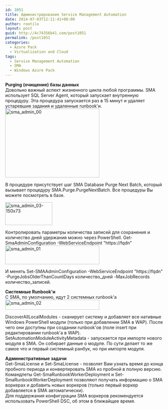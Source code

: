```yaml
---
id: 1051
title: Администрирование Service Management Automation
date: 2014-07-03T12:11:41+00:00
author: rootilo
layout: post
guid: http://4c74356b41.com/post1051
permalink: /post1051
categories:
  - Azure Pack
  - Virtualization and Cloud
tags:
  - Service Management Automation
  - SMA
  - Windows Azure Pack
---
```

<strong>Purging (очищение) базы данных</strong><br /> Довольно важный аспект жизненного цикла любой программы. SMA использует SQL Server Agent, который запускает внутренную процедуру. Эта процедура запускается раз в 15 минут и удаляет устаревшие задания и удаленные runbook'и.<br /> <a href="http://4c74356b41.com/wp-content/uploads/2016/02/sma_admin_00.png" rel="attachment wp-att-5321"><img class="alignnone size-medium wp-image-5321" src="http://4c74356b41.com/wp-content/uploads/2016/02/sma_admin_00-300x220.png" alt="sma_admin_00" width="300" height="220" srcset="http://4c74356b41.com/wp-content/uploads/2016/02/sma_admin_00-300x220.png 300w, http://4c74356b41.com/wp-content/uploads/2016/02/sma_admin_00-768x563.png 768w, http://4c74356b41.com/wp-content/uploads/2016/02/sma_admin_00.png 970w" sizes="(max-width: 300px) 100vw, 300px" /></a><br /> 

В процедуре присутствует шаг SMA Database Purge Next Batch, который вызывает процедуру SMA.Purge.PurgeNextBatch. Все процедуры Вы можете посмотреть в базе.

 <a href="http://4c74356b41.com/wp-content/uploads/2016/02/sma_admin_03-150x73-1.png" rel="attachment wp-att-5334"><img class="alignnone size-full wp-image-5334" src="http://4c74356b41.com/wp-content/uploads/2016/02/sma_admin_03-150x73-1.png" alt="sma_admin_03-150x73" width="150" height="73" /></a><br /> 

Контролировать параметры количества записей для сохранения и количество дней удержания можно через PowerShell. Get-SmaAdminConfiguration -WebServiceEndpoint "https://fqdn"<br /> <a href="http://4c74356b41.com/wp-content/uploads/2016/02/sma_admin_01.png" rel="attachment wp-att-5325"><img class="alignnone size-medium wp-image-5325" src="http://4c74356b41.com/wp-content/uploads/2016/02/sma_admin_01-300x60.png" alt="sma_admin_01" width="300" height="60" srcset="http://4c74356b41.com/wp-content/uploads/2016/02/sma_admin_01-300x60.png 300w, http://4c74356b41.com/wp-content/uploads/2016/02/sma_admin_01.png 713w" sizes="(max-width: 300px) 100vw, 300px" /></a><br /> 

И менять Set-SMAAdminConfiguration -WebServiceEndpoint "https://fqdn" -PurgeJobsOlderThanCountDays количество_дней -MaxJobRecords количество_записей.

<strong>Системные Runbook'и</strong><br /> C SMA, по умолчанию, идут 2 системных runbook'а<br /> <a href="http://4c74356b41.com/wp-content/uploads/2016/02/sma_admin_02.png" rel="attachment wp-att-5328"><img class="alignnone size-medium wp-image-5328" src="http://4c74356b41.com/wp-content/uploads/2016/02/sma_admin_02-300x32.png" alt="sma_admin_02" width="300" height="32" srcset="http://4c74356b41.com/wp-content/uploads/2016/02/sma_admin_02-300x32.png 300w, http://4c74356b41.com/wp-content/uploads/2016/02/sma_admin_02-768x82.png 768w, http://4c74356b41.com/wp-content/uploads/2016/02/sma_admin_02-1024x109.png 1024w, http://4c74356b41.com/wp-content/uploads/2016/02/sma_admin_02.png 1140w" sizes="(max-width: 300px) 100vw, 300px" /></a><br /> 

DiscoverAllLocalModules - сканирует систему и добавляет все нативные Windows PowerShell модули (только при добавлении SMA в WAP). После чего они доступны при создании runbook'ов (поле insert при редактировании runbook'а в WAP).<br /> SetAutomationModuleActivityMetadata - запускается при импорте нового модуля в SMA. Он собирает данные о модуле. По сути делает то же самое что и первый системный ранбук, но при импорте модуля.

<strong>Административные задачи</strong><br /> Get-SmaLicense и Set-SmaLicense - позволят Вам узнать время до конца пробного периода и конвертировать SMA из пробной в полную версию.<br /> Командлеты Get-SmaRunbookWorkerDeployment и Set-SmaRunbookWorkerDeployment позволяют получать информацию о SMA воркерах и добавить новых воркеров (только первый воркер добавляется в SMA автоматически).<br /> Для поддержания конфигурации SMA воркеров рекомендуется использовать PowerShell DSC, об этом в ближайщее время.